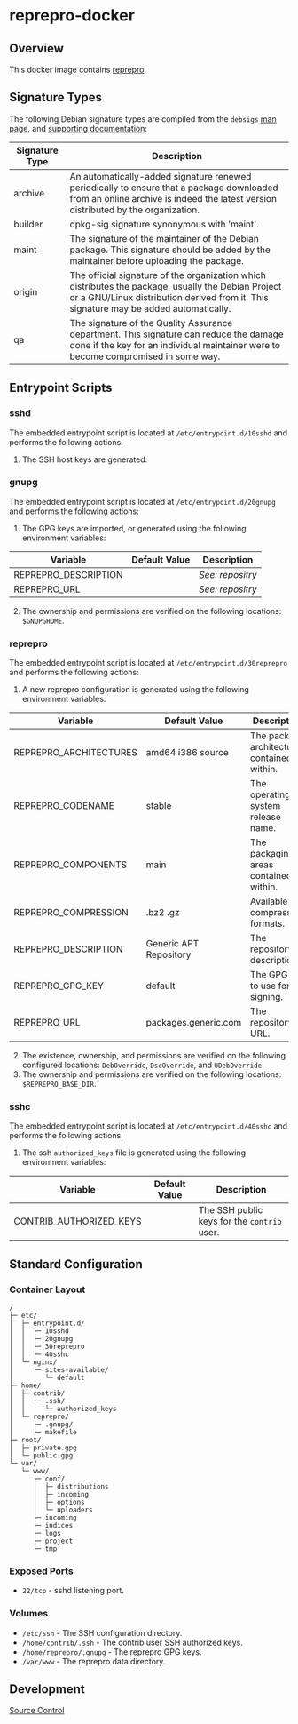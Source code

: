 # reprepro-docker

## Overview

This docker image contains [reprepro](https://wiki.debian.org/SettingUpSignedAptRepositoryWithReprepro).

## Signature Types

The following Debian signature types are compiled from the `debsigs` [man page](https://manpages.debian.org/stretch/debsigs/debsigs.1p.en.html), and [supporting documentation](https://gitlab.com/debsigs/debsigs/blob/master/signing-policy.txt):

 | Signature Type | Description |
 | -------------- | ----------- |
 | archive | An automatically-added signature renewed periodically to ensure that a package downloaded from an online archive is indeed the latest version distributed by the organization. |
 | builder | dpkg-sig signature synonymous with 'maint'. |
 | maint | The signature of the maintainer of the Debian package. This signature should be added by the maintainer before uploading the package. |
 | origin | The official signature of the organization which distributes the package, usually the Debian Project or a GNU/Linux distribution derived from it. This signature may be added automatically. |
 | qa | The signature of the Quality Assurance department. This signature can reduce the damage done if the key for an individual maintainer were to become compromised in some way. |

## Entrypoint Scripts

### sshd

The embedded entrypoint script is located at `/etc/entrypoint.d/10sshd` and performs the following actions:

1. The SSH host keys are generated.

### gnupg

The embedded entrypoint script is located at `/etc/entrypoint.d/20gnupg` and performs the following actions:

1. The GPG keys are imported, or generated using the following environment variables:

 | Variable | Default Value | Description |
 | ---------| ------------- | ----------- |
 | REPREPRO_DESCRIPTION | | _See: repositry_ |
 | REPREPRO_URL | | _See: repositry_ |

2. The ownership and permissions are verified on the following locations: `$GNUPGHOME`.

### reprepro

The embedded entrypoint script is located at `/etc/entrypoint.d/30reprepro` and performs the following actions:

1. A new reprepro configuration is generated using the following environment variables:

 | Variable | Default Value | Description |
 | ---------| ------------- | ----------- |
 | REPREPRO_ARCHITECTURES | amd64 i386 source | The package architectures contained within. |
 | REPREPRO_CODENAME | stable | The operating system release name. |
 | REPREPRO_COMPONENTS | main | The packaging areas contained within. |
 | REPREPRO_COMPRESSION | .bz2 .gz | Available compression formats. |
 | REPREPRO_DESCRIPTION | Generic APT Repository | The repository description. |
 | REPREPRO_GPG_KEY| default | The GPG key to use for signing. |
 | REPREPRO_URL | packages.generic.com | The repository URL. |

2. The existence, ownership, and permissions are verified on the following configured locations: `DebOverride`, `DscOverride`, and `UDebOverride`.
3. The ownership and permissions are verified on the following locations: `$REPREPRO_BASE_DIR`.

### sshc

The embedded entrypoint script is located at `/etc/entrypoint.d/40sshc` and performs the following actions:

1. The ssh `authorized_keys` file is generated using the following environment variables:

 | Variable | Default Value | Description |
 | ---------| ------------- | ----------- |
 | CONTRIB_AUTHORIZED_KEYS | | The SSH public keys for the `contrib` user. |

## Standard Configuration

### Container Layout

```
/
├─ etc/
│  ├─ entrypoint.d/
│  │  ├─ 10sshd
│  │  ├─ 20gnupg
│  │  ├─ 30reprepro
│  │  └─ 40sshc
│  └─ nginx/
│     └─ sites-available/
│        └─ default
├─ home/
│  ├─ contrib/
│  │  └─ .ssh/
│  │     └─ authorized_keys
│  └─ reprepro/
│     ├─ .gnupg/
│     └─ makefile
├─ root/
│  ├─ private.gpg
│  └─ public.gpg
└─ var/
   └─ www/
      ├─ conf/
      │  ├─ distributions
      │  ├─ incoming
      │  ├─ options
      │  └─ uploaders
      ├─ incoming
      ├─ indices
      ├─ logs
      ├─ project
      └─ tmp
```

### Exposed Ports

* `22/tcp` - sshd listening port.

### Volumes

* `/etc/ssh` - The SSH configuration directory.
* `/home/contrib/.ssh` - The contrib user SSH authorized keys.
* `/home/reprepro/.gnupg` - The reprepro GPG keys.
* `/var/www` - The reprepro data directory.

## Development

[Source Control](https://github.com/crashvb/reprepro-docker)

